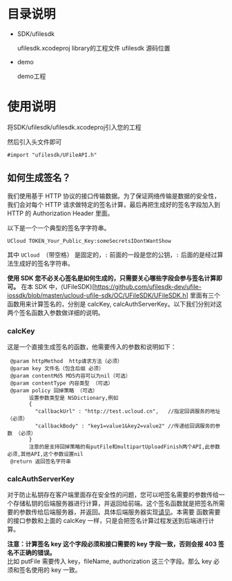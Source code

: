 # 目录说明 

* SDK/ufilesdk
  
  ufilesdk.xcodeproj  library的工程文件
  ufilesdk            源码位置
  
* demo

  demo工程
  
  
# 使用说明

将SDK/ufilesdk/ufilesdk.xcodeproj引入您的工程

然后引入头文件即可

```#import "ufilesdk/UFileAPI.h"```

## 如何生成签名？
我们使用基于 HTTP 协议的接口传输数据。为了保证网络传输是数据的安全性，我们会对每个 HTTP 请求做特定的签名计算，最后再把生成好的签名字段加入到 HTTP 的 Authorization Header 里面。  

以下是一个一个典型的签名字字符串。  
```
UCloud TOKEN_Your_Public_Key:someSecretsIDontWantShow
```
其中 `UCloud `（带空格） 是固定的，`:` 前面的一段是您的公钥，`:` 后面的是经过算法生成好的签名字符串。  

**使用 SDK 您不必关心签名是如何生成的，只需要关心哪些字段会参与签名计算即可。**
在本 SDK 中，(UFileSDK)[https://github.com/ufilesdk-dev/ufile-iossdk/blob/master/ucloud-ufile-sdk/OC/UFileSDK/UFileSDK.h] 里面有三个函数用来计算签名的，分别是 calcKey, calcAuthServerKey。以下我们分别对这两个签名函数入参数做详细的说明。

### calcKey
这是一个直接生成签名的函数，他需要传入的参数和说明如下：
```
 @param httpMethod  http请求方法（必须）
 @param key 文件名（包含后缀 必须）
 @param contentMd5 MD5内容可以为nil（可选）
 @param contentType 内容类型 （可选）
 @param policy 回掉策略 （可选）
       设置参数类型是 NSDictionary,例如
       {
         "callbackUrl" : "http://test.ucloud.cn",   //指定回调服务的地址 （必须）
         "callbackBody" : "key1=value1&key2=value2" //传递给回调服务的参数 （必须）
       }
       注意的是支持回掉策略的有putFile和multipartUploadFinish两个API,此参数必须,其他API,这个参数设置nil
 @return 返回签名字符串
```

### calcAuthServerKey
对于防止私钥存在客户端里面存在安全性的问题，您可以吧签名需要的参数传给一个存储私钥的后端服务器进行计算，并返回给前端。这个签名函数就是把签名所需要的参数传给后端服务器，并返回。具体后端服务器实现[请见](https://github.com/ufilesdk-dev/ufile-jssdk/blob/master/token_server.php)。本需要
函数需要的接口参数和上面的 calcKey 一样，只是会把签名计算过程发送到后端进行计算。

**注意：计算签名 key 这个字段必须和接口需要的 key 字段一致，否则会报 403 签名不正确的错误。**  
比如 putFile 需要传入 key，fileName, authorization 这三个字段。那么 key 必须和签名使用的 key 一致。
